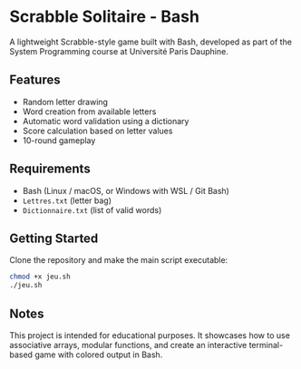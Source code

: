 # Scrabble Solitaire - Bash

A lightweight Scrabble-style game built with Bash, developed as part of the System Programming course at Université Paris Dauphine.

## Features
- Random letter drawing
- Word creation from available letters
- Automatic word validation using a dictionary
- Score calculation based on letter values
- 10-round gameplay

## Requirements
- Bash (Linux / macOS, or Windows with WSL / Git Bash)
- `Lettres.txt` (letter bag)
- `Dictionnaire.txt` (list of valid words)

## Getting Started
Clone the repository and make the main script executable:

```bash
chmod +x jeu.sh
./jeu.sh
```

## Notes
This project is intended for educational purposes. It showcases how to use associative arrays, modular functions, and create an interactive terminal-based game with colored output in Bash.

